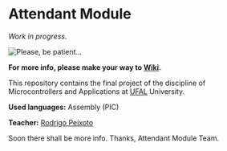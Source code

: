 # Attendant Module

_Work in progress._

![Please, be patient...](https://raw.githubusercontent.com/QueueManager/AttendantModule.X/master/media/LCDExample.gif)

**For more info, please make your way to [Wiki](https://github.com/QueueManager/AttendantModule/wiki).**

This repository contains the final project of the discipline of Microcontrollers and Applications at [UFAL](http://www.ufal.edu.br) University.

**Used languages:** Assembly (PIC)

**Teacher:** [Rodrigo Peixoto](https://www.github.com/rodrigopex)

Soon there shall be more info.
Thanks, Attendant Module Team.


